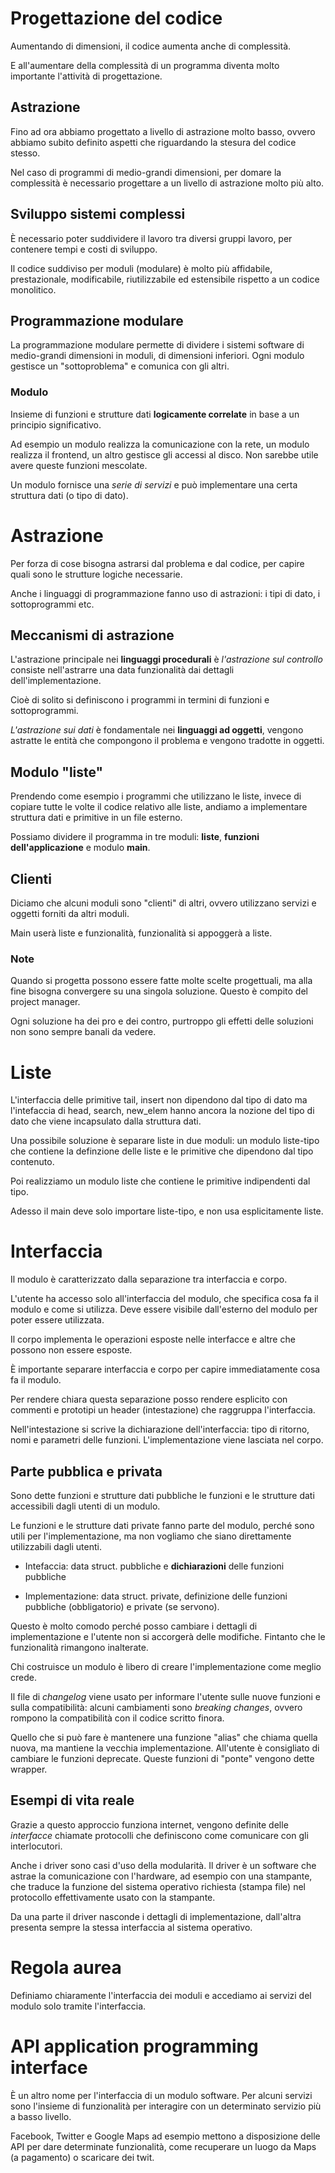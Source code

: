 # Progettazione del codice

Aumentando di dimensioni, il codice aumenta anche di complessità.

E all'aumentare della complessità di un programma diventa molto importante
l'attività di progettazione.

## Astrazione

Fino ad ora abbiamo progettato a livello di astrazione molto basso, ovvero abbiamo
subito definito aspetti che riguardando la stesura del codice stesso.

Nel caso di programmi di medio-grandi dimensioni, per domare la complessità
è necessario progettare a un livello di astrazione molto più alto.

## Sviluppo sistemi complessi

È necessario poter suddividere il lavoro tra diversi gruppi lavoro,
per contenere tempi e costi di sviluppo.

Il codice suddiviso per moduli (modulare) è molto più affidabile, prestazionale,
modificabile, riutilizzabile ed estensibile rispetto a un codice monolitico.

## Programmazione modulare

La programmazione modulare permette di dividere i sistemi software di medio-grandi
dimensioni in moduli, di dimensioni inferiori. Ogni modulo gestisce un "sottoproblema"
e comunica con gli altri.

### Modulo

Insieme di funzioni e strutture dati **logicamente correlate** in base a un principio
significativo.

Ad esempio un modulo realizza la comunicazione con la rete, un modulo realizza il frontend,
un altro gestisce gli accessi al disco. Non sarebbe utile avere queste funzioni mescolate.

Un modulo fornisce una _serie di servizi_ e può implementare una certa struttura dati (o tipo
di dato).

# Astrazione

Per forza di cose bisogna astrarsi dal problema e dal codice, per capire quali sono le
strutture logiche necessarie.

Anche i linguaggi di programmazione fanno uso di astrazioni: i tipi di dato, i sottoprogrammi
etc.

## Meccanismi di astrazione

L'astrazione principale nei **linguaggi procedurali** è _l'astrazione sul controllo_ consiste
nell'astrarre una data funzionalità dai dettagli dell'implementazione.

Cioè di solito si definiscono i programmi in termini di funzioni e sottoprogrammi.

_L'astrazione sui dati_ è fondamentale nei **linguaggi ad oggetti**, vengono astratte le entità
che compongono il problema e vengono tradotte in oggetti.

## Modulo "liste"

Prendendo come esempio i programmi che utilizzano le liste, invece di copiare tutte le volte
il codice relativo alle liste, andiamo a implementare struttura dati e primitive in un file
esterno.

Possiamo dividere il programma in tre moduli: **liste**, **funzioni dell'applicazione** e
modulo **main**.

## Clienti

Diciamo che alcuni moduli sono "clienti" di altri, ovvero utilizzano servizi e oggetti
forniti da altri moduli.

Main userà liste e funzionalità, funzionalità si appoggerà a liste.

### Note

Quando si progetta possono essere fatte molte scelte progettuali, ma alla fine bisogna
convergere su una singola soluzione. Questo è compito del project manager.

Ogni soluzione ha dei pro e dei contro, purtroppo gli effetti delle soluzioni non
sono sempre banali da vedere.

# Liste

L'interfaccia delle primitive tail, insert non dipendono dal tipo di dato
ma l'intefaccia di head, search, new_elem hanno ancora la nozione del tipo
di dato che viene incapsulato dalla struttura dati.

Una possibile soluzione è separare liste in due moduli: un modulo liste-tipo
che contiene la definzione delle liste e le primitive che dipendono dal tipo
contenuto.

Poi realizziamo un modulo liste che contiene le primitive indipendenti dal tipo.

Adesso il main deve solo importare liste-tipo, e non usa esplicitamente liste.

# Interfaccia

Il modulo è caratterizzato dalla separazione tra interfaccia e corpo.

L'utente ha accesso solo all'interfaccia del modulo, che specifica cosa fa il
modulo e come si utilizza. Deve essere visibile dall'esterno del modulo per
poter essere utilizzata.

Il corpo implementa le operazioni esposte nelle interfacce e altre che possono
non essere esposte.

È importante separare interfaccia e corpo per capire immediatamente cosa fa
il modulo.

Per rendere chiara questa separazione posso rendere esplicito con commenti
e prototipi un header (intestazione) che raggruppa l'interfaccia.

Nell'intestazione si scrive la dichiarazione dell'interfaccia: tipo di ritorno,
nomi e parametri delle funzioni. L'implementazione viene lasciata nel corpo.

## Parte pubblica e privata

Sono dette funzioni e strutture dati pubbliche le funzioni e le strutture dati
accessibili dagli utenti di un modulo.

Le funzioni e le strutture dati private fanno parte del modulo, perché sono utili per
l'implementazione, ma non vogliamo che siano direttamente utilizzabili dagli utenti.

- Intefaccia: data struct. pubbliche e **dichiarazioni** delle funzioni pubbliche

- Implementazione: data struct. private, definizione delle funzioni pubbliche (obbligatorio)
e private (se servono).

Questo è molto comodo perché posso cambiare i dettagli di implementazione e l'utente
non si accorgerà delle modifiche. Fintanto che le funzionalità rimangono inalterate.

Chi costruisce un modulo è libero di creare l'implementazione come meglio crede.

Il file di _changelog_ viene usato per informare l'utente sulle nuove funzioni e sulla
compatibilità: alcuni cambiamenti sono _breaking changes_, ovvero rompono la compatibilità
con il codice scritto finora.

Quello che si può fare è mantenere una funzione "alias" che chiama quella nuova, ma
mantiene la vecchia implementazione. All'utente è consigliato di cambiare le funzioni
deprecate. Queste funzioni di "ponte" vengono dette wrapper.

## Esempi di vita reale

Grazie a questo approccio funziona internet, vengono definite delle _interfacce_ chiamate
protocolli che definiscono come comunicare con gli interlocutori.

Anche i driver sono casi d'uso della modularità. Il driver è un software che astrae la
comunicazione con l'hardware, ad esempio con una stampante, che traduce la funzione del
sistema operativo richiesta (stampa file) nel protocollo effettivamente usato con la stampante.

Da una parte il driver nasconde i dettagli di implementazione, dall'altra presenta sempre
la stessa interfaccia al sistema operativo.

# Regola aurea

Definiamo chiaramente l'interfaccia dei moduli e accediamo ai servizi del modulo solo
tramite l'interfaccia.

# API application programming interface

È un altro nome per l'interfaccia di un modulo software. Per alcuni servizi sono
l'insieme di funzionalità per interagire con un determinato servizio più a basso livello.

Facebook, Twitter e Google Maps ad esempio mettono a disposizione delle API per dare
determinate funzionalità, come recuperare un luogo da Maps (a pagamento) o scaricare dei twit.
